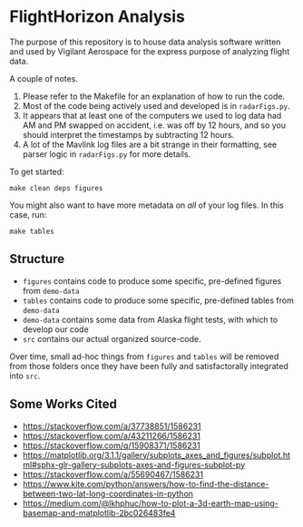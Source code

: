 # FlightHorizon Analysis

The purpose of this repository is to house data analysis software written and 
used by Vigilant Aerospace for the express purpose of analyzing flight data.

A couple of notes.

1. Please refer to the Makefile for an explanation of how to run the code.
2. Most of the code being actively used and developed is in `radarFigs.py`.
3. It appears that at least one of the computers we used to log data had AM and PM
swapped on accident, i.e. was off by 12 hours, and so you should interpret the
timestamps by subtracting 12 hours.
4. A lot of the Mavlink log files are a bit strange in their formatting, see 
parser logic in `radarFigs.py` for more details.

To get started:

````
make clean deps figures
````

You might also want to have more metadata on *all* of your log files.
In this case, run:

````
make tables
````

## Structure

* `figures` contains code to produce some specific, pre-defined figures from `demo-data`
* `tables` contains code to produce some specific, pre-defined tables from `demo-data`
* `demo-data` contains some data from Alaska flight tests, with which to develop our code
* `src` contains our actual organized source-code.

Over time, small ad-hoc things from `figures` and `tables` will be removed from those folders once they have been fully and satisfactorally integrated into `src`.

## Some Works Cited

* https://stackoverflow.com/a/37738851/1586231
* https://stackoverflow.com/a/43211266/1586231
* https://stackoverflow.com/q/15908371/1586231
* https://matplotlib.org/3.1.1/gallery/subplots_axes_and_figures/subplot.html#sphx-glr-gallery-subplots-axes-and-figures-subplot-py
* https://stackoverflow.com/a/55690467/1586231
* https://www.kite.com/python/answers/how-to-find-the-distance-between-two-lat-long-coordinates-in-python
* https://medium.com/@lkhphuc/how-to-plot-a-3d-earth-map-using-basemap-and-matplotlib-2bc026483fe4